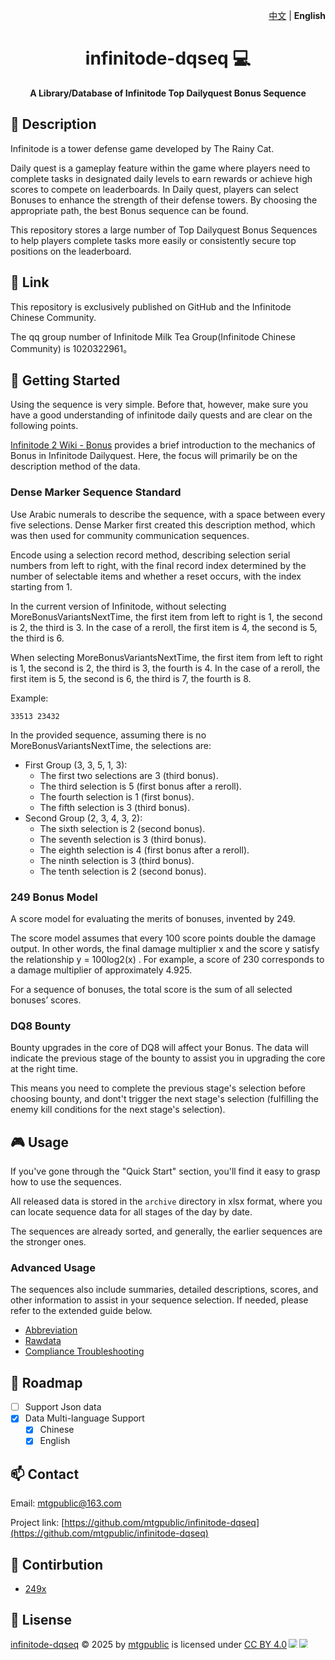 <p align="right">
      <a href="https://mtgpublic.github.io/infinitode-dqseq/README.zh_CN">中文</a> | <strong>English</strong>
</p>

<h1 align="center" style="font-weight: bold;">infinitode-dqseq 💻</h1>
<p align="center" style="font-weight: bold;">A Library/Database of Infinitode Top Dailyquest Bonus Sequence</p>

## 📌 Description

Infinitode is a tower defense game developed by The Rainy Cat.

Daily quest is a gameplay feature within the game where players need to complete tasks in designated daily levels to earn rewards or achieve high scores to compete on leaderboards. In Daily quest, players can select Bonuses to enhance the strength of their defense towers. By choosing the appropriate path, the best Bonus sequence can be found.

This repository stores a large number of Top Dailyquest Bonus Sequences to help players complete tasks more easily or consistently secure top positions on the leaderboard.

## 🔗 Link

This repository is exclusively published on GitHub and the Infinitode Chinese Community.

The qq group number of Infinitode Milk Tea Group(Infinitode Chinese Community) is 1020322961。

## 🚀 Getting Started

Using the sequence is very simple. Before that, however, make sure you have a good understanding of infinitode daily quests and are clear on the following points.

[Infinitode 2 Wiki - Bonus](https://infinitode-2.fandom.com/wiki/Bonuses) provides a brief introduction to the mechanics of Bonus in Infinitode Dailyquest. Here, the focus will primarily be on the description method of the data.

### Dense Marker Sequence Standard

Use Arabic numerals to describe the sequence, with a space between every five selections. Dense Marker first created this description method, which was then used for community communication sequences.

Encode using a selection record method, describing selection serial numbers from left to right, with the final record index determined by the number of selectable items and whether a reset occurs, with the index starting from 1.

In the current version of Infinitode, without selecting MoreBonusVariantsNextTime, the first item from left to right is 1, the second is 2, the third is 3. In the case of a reroll, the first item is 4, the second is 5, the third is 6.

When selecting MoreBonusVariantsNextTime, the first item from left to right is 1, the second is 2, the third is 3, the fourth is 4. In the case of a reroll, the first item is 5, the second is 6, the third is 7, the fourth is 8.

Example:
```
33513 23432
```

In the provided sequence, assuming there is no MoreBonusVariantsNextTime, the selections are:
- First Group (3, 3, 5, 1, 3):
  - The first two selections are 3 (third bonus).
  - The third selection is 5 (first bonus after a reroll).
  - The fourth selection is 1 (first bonus).
  - The fifth selection is 3 (third bonus).
- Second Group (2, 3, 4, 3, 2):
  - The sixth selection is 2 (second bonus).
  - The seventh selection is 3 (third bonus).
  - The eighth selection is 4 (first bonus after a reroll).
  - The ninth selection is 3 (third bonus).
  - The tenth selection is 2 (second bonus).

### 249 Bonus Model

A score model for evaluating the merits of bonuses, invented by 249.

The score model assumes that every 100 score points double the damage output. In other words, the final damage multiplier x and the score y satisfy the relationship y = 100log2(x) . For example, a score of 230 corresponds to a damage multiplier of approximately 4.925.   

For a sequence of bonuses, the total score is the sum of all selected bonuses’ scores.

### DQ8 Bounty

Bounty upgrades in the core of DQ8 will affect your Bonus. The data will indicate the previous stage of the bounty to assist you in upgrading the core at the right time.

This means you need to complete the previous stage's selection before choosing bounty, and dont't trigger the next stage's selection (fulfilling the enemy kill conditions for the next stage's selection). 

## 🎮 Usage  

If you've gone through the "Quick Start" section, you'll find it easy to grasp how to use the sequences.  

All released data is stored in the `archive` directory in xlsx format, where you can locate sequence data for all stages of the day by date.  

The sequences are already sorted, and generally, the earlier sequences are the stronger ones.  

### Advanced Usage 

The sequences also include summaries, detailed descriptions, scores, and other information to assist in your sequence selection. If needed, please refer to the extended guide below.  

* [Abbreviation](https://mtgpublic.github.io/infinitode-dqseq/guide/Abbreviation)
* [Rawdata](https://mtgpublic.github.io/infinitode-dqseq/guide/Rawdata)
* [Compliance Troubleshooting](https://mtgpublic.github.io/infinitode-dqseq/guide/Compliance)

## 📝 Roadmap

- [ ] Support Json data
- [x] Data Multi-language Support
  - [x] Chinese
  - [x] English

## 📫 Contact

Email: mtgpublic@163.com

Project link: [https://github.com/mtgpublic/infinitode-dqseq](https://github.com/mtgpublic/infinitode-dqseq)

## 🤝 Contirbution

- [249x](https://github.com/249x)

## 📜 Lisense

<a href="https://github.com/mtgpublic/infinitode-dqseq">infinitode-dqseq</a> © 2025 by <a href="https://github.com/mtgpublic">mtgpublic</a> is licensed under <a href="https://creativecommons.org/licenses/by/4.0/">CC BY 4.0</a><img src="https://mirrors.creativecommons.org/presskit/icons/cc.svg" style="max-width: 1em;max-height:1em;margin-left: .2em;"><img src="https://mirrors.creativecommons.org/presskit/icons/by.svg" style="max-width: 1em;max-height:1em;margin-left: .2em;">
